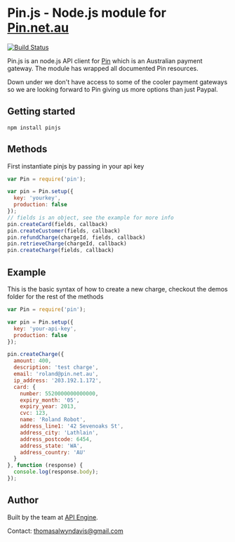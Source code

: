 # Pin.js - Node.js module for [Pin.net.au](http://pin.net.au)

[![Build Status](https://secure.travis-ci.org/ApiEngine/pinjs.png?branch=master)](http://travis-ci.org/ApiEngine/pinjs)

Pin.js is an node.js API client for [Pin](https://pin.net.au/) which is an Australian payment gateway.    The module has wrapped all documented Pin resources.

Down under we don't have access to some of the cooler payment gateways so we are looking forward to Pin giving us more options than just Paypal.

## Getting started

```
npm install pinjs
```

## Methods

First instantiate pinjs by passing in your api key 

```javascript
var Pin = require('pin');

var pin = Pin.setup({
  key: 'yourkey',
  production: false
});
// fields is an object, see the example for more info
pin.createCard(fields, callback)
pin.createCustomer(fields, callback)
pin.refundCharge(chargeId, fields, callback)
pin.retrieveCharge(chargeId, callback)
pin.createCharge(fields, callback)
```

## Example

This is the basic syntax of how to create a new charge, checkout the demos folder for the rest of the methods

```javascript
var Pin = require('pin');

var pin = Pin.setup({
  key: 'your-api-key',
  production: false
});

pin.createCharge({
  amount: 400,
  description: 'test charge',
  email: 'roland@pin.net.au',
  ip_address: '203.192.1.172',
  card: {
    number: 5520000000000000,
    expiry_month: '05',
    expiry_year: 2013,
    cvc: 123,
    name: 'Roland Robot',
    address_line1: '42 Sevenoaks St',
    address_city: 'Lathlain',
    address_postcode: 6454,
    address_state: 'WA',
    address_country: 'AU'
  }  
}, function (response) {  
  console.log(response.body);
});
```

## Author

Built by the team at [API Engine](http://apiengine.io).

Contact: thomasalwyndavis@gmail.com

<img alt="Clicky" width="1" height="1" src="//in.getclicky.com/66606907ns.gif" />

